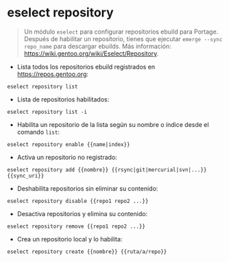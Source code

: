 # eselect repository

> Un módulo `eselect` para configurar repositorios ebuild para Portage.
> Después de habilitar un repositorio, tienes que ejecutar `emerge --sync repo_name` para descargar ebuilds.
> Más información: <https://wiki.gentoo.org/wiki/Eselect/Repository>.

- Lista todos los repositorios ebuild registrados en <https://repos.gentoo.org>:

`eselect repository list`

- Lista de repositorios habilitados:

`eselect repository list -i`

- Habilita un repositorio de la lista según su nombre o índice desde el comando `list`:

`eselect repository enable {{name|index}}`

- Activa un repositorio no registrado:

`eselect repository add {{nombre}} {{rsync|git|mercurial|svn|...}} {{sync_uri}}`

- Deshabilita repositorios sin eliminar su contenido:

`eselect repository disable {{repo1 repo2 ...}}`

- Desactiva repositorios y elimina su contenido:

`eselect repository remove {{repo1 repo2 ...}}`

- Crea un repositorio local y lo habilita:

`eselect repository create {{nombre}} {{ruta/a/repo}}`
